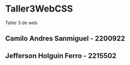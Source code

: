 # Taller3WebCSS
Taller 3 de web

## Camilo Andres Sanmiguel - 2200922
## Jefferson Holguin Ferro - 2215502

